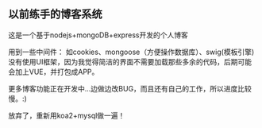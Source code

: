 ## 以前练手的博客系统
这是一个基于nodejs+mongoDB+express开发的个人博客

用到一些中间件：
如cookies、mongoose（方便操作数据库）、swig(模板引擎)
没有使用UI框架，因为我觉得简洁的界面不需要加载那些多余的代码，后期可能会加上VUE，并打包成APP。

更多博客功能正在开发中...边做边改BUG，而且还有自己的工作，所以进度比较慢。:)


放弃了，重新用koa2+mysql做一遍！
